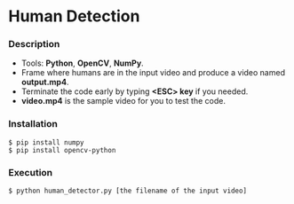 # Human Detection

### Description
* Tools: **Python**, **OpenCV**, **NumPy**.
* Frame where humans are in the input video and produce a video named **output.mp4**.
* Terminate the code early by typing **\<ESC\> key** if you needed.
* **video.mp4** is the sample video for you to test the code.

### Installation
```console
$ pip install numpy
$ pip install opencv-python
```

### Execution
```console
$ python human_detector.py [the filename of the input video]
```
